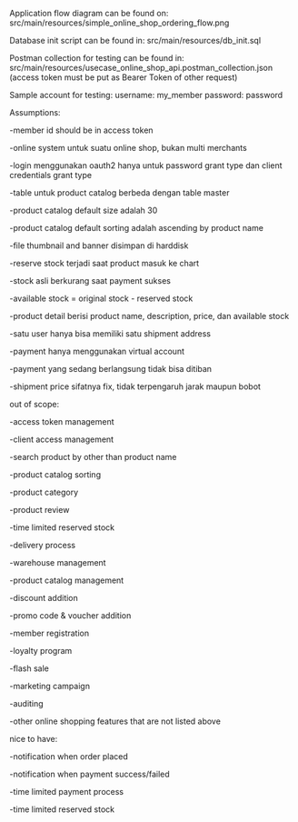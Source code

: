 Application flow diagram can be found on:
src/main/resources/simple_online_shop_ordering_flow.png

Database init script can be found in:
src/main/resources/db_init.sql

Postman collection for testing can be found in:
src/main/resources/usecase_online_shop_api.postman_collection.json
(access token must be put as Bearer Token of other request)

Sample account for testing:
username: my_member
password: password

Assumptions:

-member id should be in access token

-online system untuk suatu online shop, bukan multi merchants

-login menggunakan oauth2 hanya untuk password grant type dan client credentials grant type

-table untuk product catalog berbeda dengan table master

-product catalog default size adalah 30

-product catalog default sorting adalah ascending by product name

-file thumbnail and banner disimpan di harddisk

-reserve stock terjadi saat product masuk ke chart

-stock asli berkurang saat payment sukses

-available stock = original stock - reserved stock

-product detail berisi product name, description, price, dan available stock

-satu user hanya bisa memiliki satu shipment address

-payment hanya menggunakan virtual account

-payment yang sedang berlangsung tidak bisa ditiban

-shipment price sifatnya fix, tidak terpengaruh jarak maupun bobot


out of scope:

-access token management

-client access management

-search product by other than product name

-product catalog sorting

-product category

-product review

-time limited reserved stock

-delivery process

-warehouse management

-product catalog management

-discount addition

-promo code & voucher addition

-member registration

-loyalty program

-flash sale

-marketing campaign

-auditing

-other online shopping features that are not listed above

nice to have:

-notification when order placed

-notification when payment success/failed

-time limited payment process

-time limited reserved stock